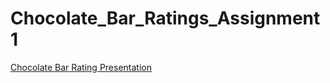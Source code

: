# Chocolate_Bar_Ratings_Assignment1

[Chocolate Bar Rating Presentation](./src/chocolate_eda_presentation.html)
